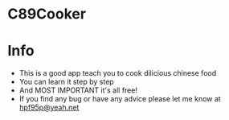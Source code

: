 # C89Cooker

# Info

- This is a good app teach you to cook dilicious chinese food
- You can learn it step by step
- And  MOST IMPORTANT it's all free!
- If you find any bug or have any advice please let me know at hpf95p@yeah.net
